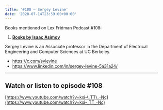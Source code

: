 ```yaml
---
title: '#108 – Sergey Levine'
date: '2020-07-14T23:59:00+00:00'
---
```


Books mentioned on Lex Fridman Podcast #108:

1. <b><a href="https://amzn.to/3u0DoUF" target="_blank" rel="sponsored noopener noreferrer">Books by Isaac Asimov</a></b>

<!--more-->

Sergey Levine is an Associate professor in the Department of Electrical Engineering and Computer Sciences at UC Berkeley.

- <a href="https://x.com/svlevine" target="_blank">https://x.com/svlevine</a>
- <a href="https://www.linkedin.com/in/sergey-levine-5a31a24/" target="_blank">https://www.linkedin.com/in/sergey-levine-5a31a24/</a>

- - - - - -

## Watch or listen to episode #108

[https://www.youtube.com/watch?v=kxi-\_TT\_-Nc](https://www.youtube.com/watch?v=kxi-_TT_-Nc)